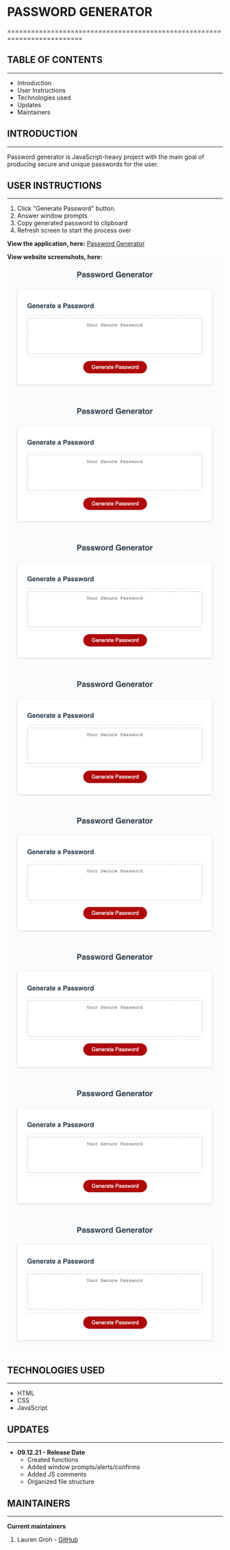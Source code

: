 # PASSWORD GENERATOR
=========================================================================

## TABLE OF CONTENTS
--------------------

* Introduction
* User Instructions
* Technologies used
* Updates
* Maintainers


## INTRODUCTION
---------------

Password generator is JavaScript-heavy project with the main goal of producing secure and unique passwords for the user.

## USER INSTRUCTIONS
--------------------

1. Click "Generate Password" button.
2. Answer window prompts
3. Copy generated password to clipboard
4. Refresh screen to start the process over

**View the application, here:** [Password Generator](https://grohtech.github.io/horiseon/ "Password Generator")

**View website screenshots, here:**  
![Password Generator - 1](./assets/images/pw-gen-1.png "Password Generator - 1")
![Password Generator - 2](./assets/images/pw-gen-1.png "Password Generator - 2") 
![Password Generator - 3](./assets/images/pw-gen-1.png "Password Generator - 3") 
![Password Generator - 4](./assets/images/pw-gen-1.png "Password Generator - 4") 
![Password Generator - 5](./assets/images/pw-gen-1.png "Password Generator - 5") 
![Password Generator - 6](./assets/images/pw-gen-1.png "Password Generator - 6") 
![Password Generator - 7](./assets/images/pw-gen-1.png "Password Generator - 7") 
![Password Generator - 8](./assets/images/pw-gen-1.png "Password Generator - 8") 


## TECHNOLOGIES USED
--------------------

* HTML
* CSS
* JavaScript


## UPDATES
----------

* **09.12.21 - Release Date**
    * Created functions
    * Added window prompts/alerts/confirms 
    * Added JS comments
    * Organized file structure


## MAINTAINERS
--------------

**Current maintainers**
1. Lauren Groh - [GitHub](https://github.com/GrohTech "GitHub Profile")